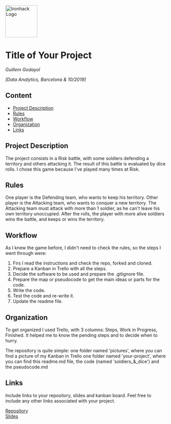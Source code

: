 <img src="https://bit.ly/2VnXWr2" alt="Ironhack Logo" width="100"/>

# Title of Your Project
*Guillem Godayol*

*[Data Analytics, Barcelona & 10/2019]*

## Content
- [Project Description](#project-description)
- [Rules](#rules)
- [Workflow](#workflow)
- [Organization](#organization)
- [Links](#links)

## Project Description
The project consists in a Risk battle, with some soldiers defending a territory and others attacking it. The result of this battle is evaluated by dice rolls. I chose this game because I've played many times at Risk.

## Rules
One player is the Defending team, who wants to keep his territory.
Other player is the Attacking team, who wants to conquer a new territory.
The Attacking team must attack with more than 1 soldier, as he can't leave his own territory unoccupied.
After the rolls, the player with more alive soldiers wins the battle, and keeps or wins the territory.

## Workflow
As I knew the game before, I didn't need to check the rules, so the steps I went through were:
1. Firs I read the instructions and check the repo, forked and cloned.
2. Prepare a Kanban in Trello with all the steps.
3. Decide the software to be used and prepare the .gitignore file.
4. Prepare the map or pseudocode to get the main ideas or parts for the code.
5. Write the code.
6. Test the code and re-write it. 
7. Update the readme file.

## Organization
To get organized I used Trello, with 3 columns: Steps, Work in Progress, Finished.
It helped me to know the pending steps and to decide when to hurry.

The repository is quite simple: 
one folder named 'pictures', where you can find a picture of my Kanban in Trello
one folder named 'your-project', where you can find this readme.md file, the code (named 'soldiers_&_dice') and the pseudocode.md

## Links
Include links to your repository, slides and kanban board. Feel free to include any other links associated with your project.

[Repository](https://github.com/GuillemGodayol/Project-Week-1-Build-Your-Own-Game)  
[Slides](https://slides.com/)  
 
